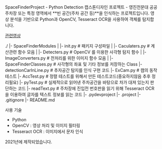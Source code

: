 SpaceFinderProject - Python Detection
캡스톤디자인 프로젝트 - 영진전문대
공공 주차장 또는 특정 영역에서 **빈 공간(주차 공간 등)**을 인식하는 프로젝트입니다.
영상 분석을 기반으로 Python과 OpenCV, Tesseract OCR을 사용하여 객체를 탐지합니다.

[관련영상](youtube.com/watch?v=xfp5TvkjUxA&list=PLDisgK6MxjFKBhqInjR0iObMXaK_3zJRi&index=10)

./
|- SpaceFinderModules
|   |- init.py                  # 패키지 구성파일
|   |- Caculaters.py            # 계산관련 함수 모음
|   |- Detecters.py             # OpenCV 를 이용한 사각형 탐지 함수
|   |- ImageConverters.py       # 전처리를 위한 이미지 함수 모음
|   |- SpaceFinderClasses.py    # 사각형의 좌표 및 기타 정보를 저장하는 Class
|- detectionCarInLine.py   # 추자공간 탐지를 인식 구현 코드
|- ExCam.py                # 캠의 동작 테스트
|- AccTest.py              # 정렬 테스트를 위해서 만든 테스트코드(중요하지않음 추후 정리필요)
|- pyTest.py               # 실제적으로 읽어낸 주차공간을 바탕으로 차가 대져 있는지 판단하는 코드
|- readText.py             # 주차장에 진입전 번호판을 읽기 위해 Tesseract OCR 을 이용하여 글자를 텍스트 정보를 읽는 코드
|- .pydevproject
|- .project
|- .gitignore
|- README.md

사용 기술
- Python
- OpenCV : 영상 처리 및 이미지 필터링
- Tesseract OCR : 이미지에서 문자 인식

2021년에 제작되었습니다.
